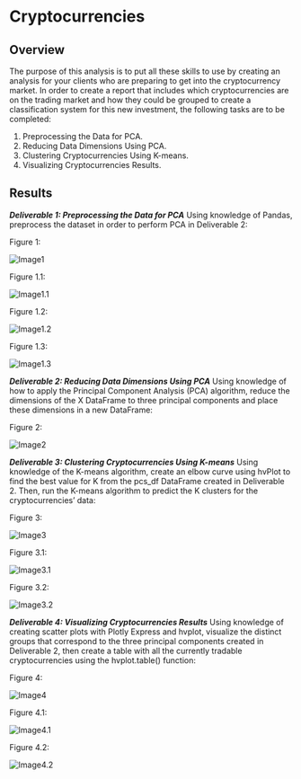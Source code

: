 # Cryptocurrencies

## Overview

The purpose of this analysis is to put all these skills to use by creating an analysis for your clients who are preparing to get into the cryptocurrency market. In order to create a report that includes which cryptocurrencies are on the trading market and how they could be grouped to create a classification system for this new investment, the following tasks are to be completed: 

1. Preprocessing the Data for PCA.
2. Reducing Data Dimensions Using PCA.
3. Clustering Cryptocurrencies Using K-means.
4. Visualizing Cryptocurrencies Results.

## Results


***Deliverable 1: Preprocessing the Data for PCA***
Using knowledge of Pandas, preprocess the dataset in order to perform PCA in Deliverable 2:

Figure 1:

![Image1](https://raw.githubusercontent.com/krismbah/Cryptocurrencies/main/D1.png)


Figure 1.1:

![Image1.1](https://raw.githubusercontent.com/krismbah/Cryptocurrencies/main/D1.1.png)


Figure 1.2:

![Image1.2](https://raw.githubusercontent.com/krismbah/Cryptocurrencies/main/D1.2.png)


Figure 1.3:

![Image1.3](https://raw.githubusercontent.com/krismbah/Cryptocurrencies/main/D1.3.png)



***Deliverable 2: Reducing Data Dimensions Using PCA***
Using knowledge of how to apply the Principal Component Analysis (PCA) algorithm, reduce the dimensions of the X DataFrame to three principal components and place these dimensions in a new DataFrame:

Figure 2:

![Image2](https://raw.githubusercontent.com/krismbah/Cryptocurrencies/main/D2.png)



***Deliverable 3: Clustering Cryptocurrencies Using K-means***
Using knowledge of the K-means algorithm, create an elbow curve using hvPlot to find the best value for K from the pcs_df DataFrame created in Deliverable 2. Then, run the K-means algorithm to predict the K clusters for the cryptocurrencies’ data:

Figure 3:

![Image3](https://raw.githubusercontent.com/krismbah/Cryptocurrencies/main/D3.png)


Figure 3.1:

![Image3.1](https://raw.githubusercontent.com/krismbah/Cryptocurrencies/main/D3.1.png)


Figure 3.2:

![Image3.2](https://raw.githubusercontent.com/krismbah/Cryptocurrencies/main/D3.2.png)




***Deliverable 4: Visualizing Cryptocurrencies Results***
Using knowledge of creating scatter plots with Plotly Express and hvplot, visualize the distinct groups that correspond to the three principal components  created in Deliverable 2, then create a table with all the currently tradable cryptocurrencies using the hvplot.table() function:

Figure 4:

![Image4](https://raw.githubusercontent.com/krismbah/Cryptocurrencies/main/D4.png)


Figure 4.1:

![Image4.1](https://raw.githubusercontent.com/krismbah/Cryptocurrencies/main/D4.1.png)


Figure 4.2:

![Image4.2](https://raw.githubusercontent.com/krismbah/Cryptocurrencies/main/D4.2.png)

